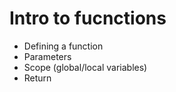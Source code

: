 # Intro to fucnctions

* Defining a function
* Parameters
* Scope (global/local variables)
* Return
